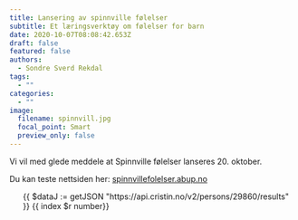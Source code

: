 ```yaml
---
title: Lansering av spinnville følelser
subtitle: Et læringsverktøy om følelser for barn
date: 2020-10-07T08:08:42.653Z
draft: false
featured: false
authors:
  - Sondre Sverd Rekdal
tags:
  - ""
categories:
  - ""
image:
  filename: spinnvill.jpg
  focal_point: Smart
  preview_only: false
---
```

Vi vil med glede meddele at Spinnville følelser lanseres 20. oktober. 

Du kan teste nettsiden her: [spinnvillefolelser.abup.no](spinnvillefolelser.abup.no)
<ul>
{{ $dataJ := getJSON "https://api.cristin.no/v2/persons/29860/results" }}
{{ index $r number}}
